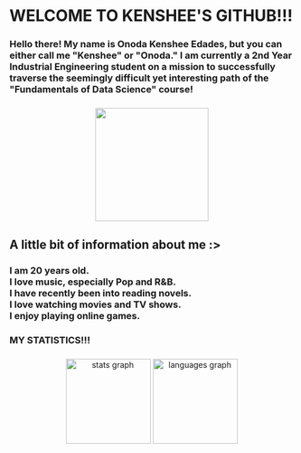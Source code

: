 <h1 align="left">WELCOME TO KENSHEE'S GITHUB!!!</h1>

###

<h3 align="left">Hello there! My name is Onoda Kenshee Edades, but you can either call me "Kenshee" or "Onoda." I am currently a 2nd Year Industrial Engineering student on a mission to successfully traverse the seemingly difficult yet interesting path of the "Fundamentals of Data Science" course!</h3>

###

<div align="center">
  <img height="200" src="https://bluemoji.io/cdn-proxy/646218c67da47160c64a84d5/66b3e9ea16121c4a0759ffbb_53.png"  />
</div>

###

<h2 align="left">A little bit of information about me :></h2>

###

<h3 align="left">I am 20 years old.<br>I love music, especially Pop and R&B.<br>I have recently been into reading novels.<br>I love watching movies and TV shows.<br>I enjoy playing online games.</h3>

###

<h3 align="left">MY STATISTICS!!!</h3>

###

<div align="center">
  <img src="https://github-readme-stats.vercel.app/api?username=kenshee2004&hide_title=false&hide_rank=false&show_icons=true&include_all_commits=true&count_private=true&disable_animations=false&theme=dracula&locale=en&hide_border=false&order=1" height="150" alt="stats graph"  />
  <img src="https://github-readme-stats.vercel.app/api/top-langs?username=kenshee2004&locale=en&hide_title=false&layout=compact&card_width=320&langs_count=5&theme=dracula&hide_border=false&order=2" height="150" alt="languages graph"  />
</div>

###

